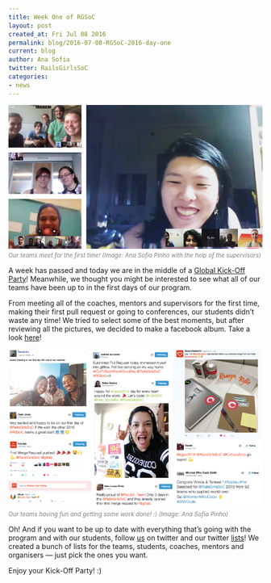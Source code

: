 ```yaml
---
title: Week One of RGSoC
layout: post
created_at: Fri Jul 08 2016
permalink: blog/2016-07-08-RGSoC-2016-day-one
current: blog
author: Ana Sofia
twitter: RailsGirlsSoC
categories:
- news
---
```


![Our teams meet for the first time!](/img/blog/2016/2016-07-08-rgsoc-2016-day-one_online.png)<font color="grey"><small><i>Our teams meet for the first time! (Image: Ana Sofia Pinho with the help of the supervisors)</i></small></font>

A week has passed and today we are in the middle of a [Global Kick-Off Party](http://railsgirlssummerofcode.org/blog/2016-06-29-kickoff-party)! Meanwhile, we thought you might be interested to see what all of our teams have been up to in the first days of our program.

From meeting all of the coaches, mentors and supervisors for the first time, making their first pull request or going to conferences, our students didn’t waste any time! We tried to select some of the best moments, but after reviewing all the pictures, we decided to make a facebook album. Take a look [here](https://www.facebook.com/permalink.php?story_fbid=1083849038362773&id=620914904656191)!

![A week of RGSoC!](/img/blog/2016/2016-07-08-rgsoc-2016-day-one_tweets.png)<font color="grey"><small><i>Our teams having fun and getting some work done! :) (Image: Ana Sofia Pinho)</i></small></font>

Oh! And if you want to be up to date with everything that’s going with the program and with our students, follow [us](https://twitter.com/RailsGirlsSoC) on twitter and our twitter [lists](https://twitter.com/RailsGirlsSoC/lists)! We created a bunch of lists for the teams, students, coaches, mentors and organisers — just pick the ones you want.

Enjoy your Kick-Off Party! :)
